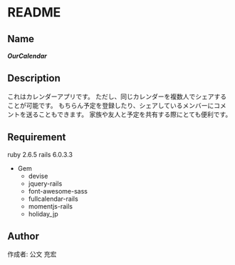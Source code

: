 # README

## Name
***OurCalendar***

## Description
これはカレンダーアプリです。
ただし、同じカレンダーを複数人でシェアすることが可能です。
もちらん予定を登録したり、シェアしているメンバーにコメントを送ることもできます。
家族や友人と予定を共有する際にとても便利です。

## Requirement
ruby 2.6.5
rails 6.0.3.3

- Gem
  - devise
  - jquery-rails
  - font-awesome-sass
  - fullcalendar-rails
  - momentjs-rails
  - holiday_jp


## Author
作成者: 公文 充宏
